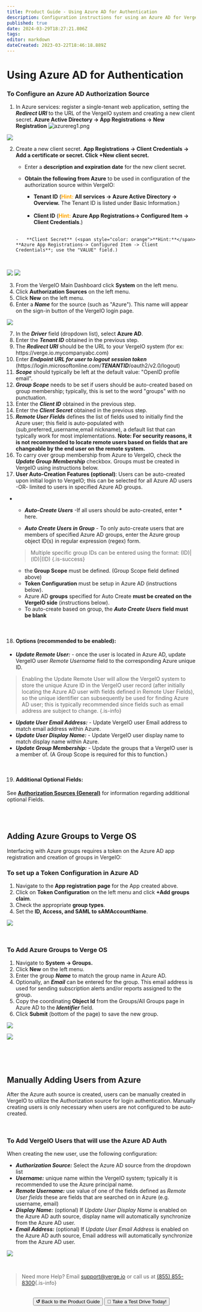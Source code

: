 ```yaml
---
title: Product Guide - Using Azure AD for Authentication
description: Configuration instructions for using an Azure AD for VergeIO user authentication
published: true
date: 2024-03-29T18:27:21.806Z
tags: 
editor: markdown
dateCreated: 2023-03-22T18:46:18.889Z
---
```


# Using Azure AD for Authentication

### To Configure an Azure AD Authorization Source

1.  In Azure services: register a single-tenant web application, setting the ***Redirect URI*** to the URL of the VergeIO system and creating a new client secret. **Azure Active Directory -> App Registrations -> New Registration**
![azurereg1.png](/public/userguide-sshots/azurereg1.png)

![](/public/userguide-sshots/azurereg2.png)

2.  Create a new client secret. **App Registrations -> Client Credentials -> Add a certificate or secret. Click +New client secret.**
    -   Enter a **description and expiration date** for the new client secret.
    -   **Obtain the following from Azure** to be used in configuration of the authorization source within VergeIO:
    
        -   **Tenant ID**  (<span style="color: orange">**Hint:**</span>  **All services -> Azure Active Directory -> Overview.** The Tenant ID is listed under Basic Information.)
        
        <br>

 		-   **Client ID**   (<span style="color: orange">**Hint:**</span>  **Azure App Registrations-> Configured Item -> Client Credentials**.)
    <br>
    
    	-   **Client Secret** (<span style="color: orange">**Hint:**</span>  **Azure App Registrations-> Configured Item -> Client Credentials**; use the "VALUE" field.)
    <br>

![](/public/userguide-sshots/azureclientsecretadd.png)
![](/public/userguide-sshots/azureclientsecret2.png)


3.  From the VergeIO Main Dashboard click **System** on the left menu.
2.  Click **Authorization Sources** on the left menu.
3.  Click **New** on the left menu.
4.  Enter a ***Name*** for the source (such as "Azure"). This name will appear on the sign-in button of the VergeIO login page.

![](/public/userguide-sshots/azureauthform.png)

7.  In the ***Driver*** field (dropdown list), select **Azure AD**.
6.  Enter the ***Tenant ID*** obtained in the previous step.
7.  The ***Redirect URI*** should be the URL to your VergeIO system 
(for ex: https:/[]()/verge.io.mycompanyabc.com)
8.  Enter ***Endpoint URL for user to logout session token*** 
(https:/[]()/login.microsoftonline.com/***TENANTID***/oauth2/v2.0/logout)
9.  ***Scope*** should typically be left at the default value: "OpenID profile email".
10.  ***Group Scope*** needs to be set if users should be auto-created based on group membership; typically, this is set to the word "groups" with no punctuation.
11.  Enter the ***Client ID*** obtained in the previous step.
12.  Enter the ***Client Secret*** obtained in the previous step.
13.  ***Remote User Fields*** defines the list of fields used to initially find the Azure user; this field is auto-populated with (sub,preferred\_username,email nickname), a default list that can typically work for most implementations. **Note: For security reasons, it is not recommended to locate remote users based on fields that are changeable by the end user on the remote system.**
14.  To carry over group membership from Azure to VergeIO, check the ***Update Group Membership*** checkbox. Groups must be created in VergeIO using instructions below.
15.  **User Auto-Creation Features (optional)**: 
Users can be auto-created upon initial login to VergeIO; this can be selected for all Azure AD users -OR- limited to users in specified Azure AD groups.

-  
  -   ***Auto-Create Users*** -If all users should be auto-created, enter **\*** here.
    
  -   ***Auto Create Users in Group*** - To only auto-create users that are members of specified Azure AD groups, enter the Azure group object ID(s) in regular expression (regex) form. 
  > Multiple specific group IDs can be entered using the format: (ID)|(ID)|(ID) {.is-success}

 	-   the **Group Scope** must be defined. (Group Scope field defined above)
 	-   **Token Configuration** must be setup in Azure AD (instructions below).
 	-   Azure AD **groups** specified for Auto Create **must be created on the VergeIO side** (instructions below).
	 -   To auto-create based on group, the ***Auto Create Users*** **field must be blank**

<br>

18. #### Options (recommended to be enabled):

- ***Update Remote User:*** \- once the user is located in Azure AD, update VergeIO user *Remote Username* field to the corresponding Azure unique ID.

> Enabling the Update Remote User will allow the VergeIO system to store the unique Azure ID in the VergeIO user record (after initially locating the Azure AD user with fields defined in Remote User Fields), so the unique identifier can subsequently be used for finding Azure AD user; this is typically recommended since fields such as email address are subject to change. {.is-info}

-   ***Update User Email Address:*** \- Update VergeIO user Email address to match email address within Azure.
-   ***Update User Display Name:*** \- Update VergeIO user display name to match display name within Azure.
-   ***Update Group Membership:*** \- Update the groups that a VergeIO user is a member of. (A Group Scope is required for this to function.)


<br>

19. #### Additional Optional Fields:


See  [**Authorization Sources (General)**](/public/ProductGuide/AuthSources-General) for information regarding additional optional Fields.


<br>
<br>

## Adding Azure Groups to Verge OS

Interfacing with Azure groups requires a token on the Azure AD app registration and creation of groups in VergeIO:
<br>


### To set up a Token Configuration in Azure AD

1.  Navigate to the **App registration page** for the App created above.
2.  Click on **Token Configuration** on the left menu and click **+Add groups claim**.
3.  Check the appropriate **group types**.
4.  Set the **ID, Access, and SAML to sAMAccountName**.

![](/public/userguide-sshots/azure-editgroupsclaim.png)

<br>

### To Add Azure Groups to Verge OS

1.  Navigate to **System -> Groups.**
2.  Click **New** on the left menu.
3.  Enter the group ***Name*** to match the group name in Azure AD.
4.  Optionally, an ***Email*** can be entered for the group. This email address is used for sending subscription alerts and/or reports assigned to the group.
5.  Copy the coordinating **Object Id** from the Groups/All Groups page in Azure AD to the ***Identifier*** field.
6.  Click **Submit** (bottom of the page) to save the new group.

![](/public/userguide-sshots/azure-groupspage.png)

![](/public/userguide-sshots/azure-creategroup.png)


<br>
<br>
<br>

## Manually Adding Users from Azure

After the Azure auth source is created, users can be manually created in VergeIO to utilize the Authorization source for login authentication. Manually creating users is only necessary when users are not configured to be auto-created.

<br>

### To Add VergeIO Users that will use the Azure AD Auth

When creating the new user, use the following configuration:

-   ***Authorization Source:*** Select the Azure AD source from the dropdown list
-   ***Username:*** unique name within the VergeIO system; typically it is recommended to use the Azure principal name.
-   ***Remote Username:*** use value of one of the fields defined as *Remote User fields* these are fields that are searched on in Azure (e.g. username, email)
-   ***Display Name:*** (optional) If *Update User Display Name* is enabled on the Azure AD auth source, display name will automatically synchronize from the Azure AD user.
-   ***Email Address:*** (optional) If *Update User Email Address* is enabled on the Azure AD auth source, Email address will automatically synchronize from the Azure AD user.

![](/public/userguide-sshots/azure-newuser.png)

<br>   

> Need more Help? Email <a href="mailto:support@verge.io?subject=Support Inquiry" target="_blank" rel="noopener noreferrer">support@verge.io</a> or call us at <a href="tel:+855-855-8300">(855) 855-8300</a>{.is-info}

<br>

<div style="text-align:center; margin-bottom:5px">
  <a href="../ProductGuide/menu"><button class="button-grey"><b>↺</b> Back to the Product Guide</button></a>
  <a href="https://www.verge.io/test-drive#Demo-Section"><button class="button-cta">🚗 Take a Test Drive Today!</button></a>
</div>